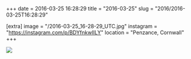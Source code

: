+++
date = 2016-03-25 16:28:29
title = "2016-03-25"
slug = "2016/2016-03-25T16:28:29"

[extra]
image = "/2016-03-25_16-28-29_UTC.jpg"
instagram = "https://instagram.com/p/BDYfnkwIILY"
location = "Penzance, Cornwall"
+++

<img src="/2016-03-25_16-28-29_UTC.jpg" />
